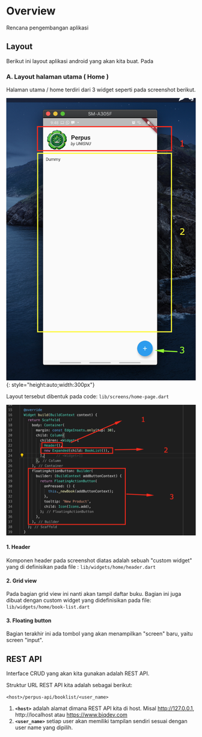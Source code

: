 # Overview
Rencana pengembangan aplikasi

## Layout

Berikut ini layout aplikasi android yang akan kita buat. Pada

### A. Layout halaman utama ( Home )

Halaman utama / home terdiri dari 3 widget seperti pada screenshot berikut.

![Layout](../assets/images/crud/crud-1.0.png){: style="height:auto;width:300px"}

Layout tersebut dibentuk pada code: `lib/screens/home-page.dart`

![Home page](../assets/images/crud/crud-1.1.png)

#### 1. Header
Komponen header pada screenshot diatas adalah sebuah "custom widget" yang di definisikan pada file : `lib/widgets/home/header.dart`

#### 2. Grid view
Pada bagian grid view ini nanti akan tampil daftar buku. Bagian ini juga dibuat dengan custom widget yang didefinisikan pada file: `lib/widgets/home/book-list.dart`

#### 3. Floating button
Bagian terakhir ini ada tombol yang akan menampilkan "screen" baru, yaitu screen "input".

## REST API
Interface CRUD yang akan kita gunakan adalah REST API.

Struktur URL REST API kita adalah sebagai berikut:

`<host>/perpus-api/booklist/<user_name>`

1. **`<host>`** adalah alamat dimana REST API kita di host. Misal http://127.0.0.1, http://localhost atau https://www.biqdev.com
2. **`<user_name>`** setiap user akan memiliki tampilan sendiri sesuai dengan user name yang dipilih.

